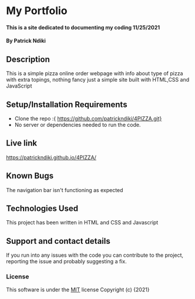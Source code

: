 # My Portfolio
#### This is a site dedicated to documenting my coding 11/25/2021
#### By **Patrick Ndiki**
## Description
This is a simple pizza online order webpage with info about  type of pizza with extra topings, nothing fancy just a simple site built with HTML,CSS and JavaScript
## Setup/Installation Requirements
* Clone the repo :{ https://github.com/patrickndiki/4PIZZA.git}
* No server or dependencies needed to run the code.
## Live link
https://patrickndiki.github.io/4PIZZA/
## Known Bugs
The navigation bar isn't functioning as expected
## Technologies Used
This project has been written in HTML and CSS and Javascript
## Support and contact details
If you run into any issues with the code you can contribute to the project, reporting the issue and probably suggesting a fix.
### License
This software is under the [MIT](LICENSE) license
Copyright (c) {2021} 